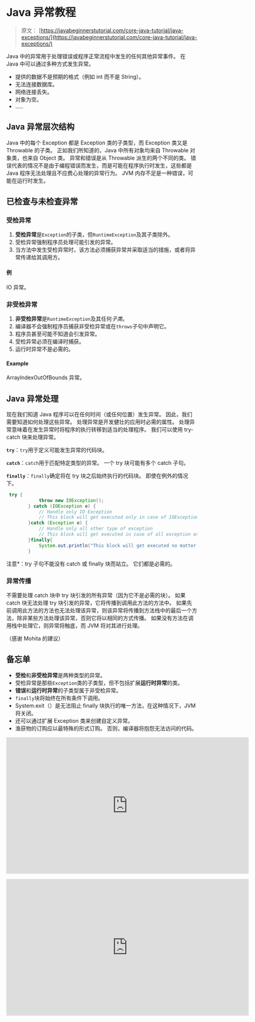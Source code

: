 # Java 异常教程

> 原文： [https://javabeginnerstutorial.com/core-java-tutorial/java-exceptions/](https://javabeginnerstutorial.com/core-java-tutorial/java-exceptions/)

Java 中的异常用于处理错误或程序正常流程中发生的任何其他异常事件。 在 Java 中可以通过多种方式发生异常。

*   提供的数据不是预期的格式（例如 int 而不是 String）。
*   无法连接数据库。
*   网络连接丢失。
*   对象为空。
*   …..

## Java 异常层次结构

Java 中的每个 Exception 都是 Exception 类的子类型，而 Exception 类又是 Throwable 的子类。 正如我们所知道的，Java 中所有对象均来自 Throwable 对象类，也来自 Object 类。 异常和错误是从 Throwable 派生的两个不同的类。 错误代表的情况不是由于编程错误而发生，而是可能在程序执行时发生，这些都是 Java 程序无法处理且不应费心处理的异常行为。 JVM 内存不足是一种错误，可能在运行时发生。

## 已检查与未检查异常

### 受检异常

1.  **受检异常**是`Exception`的子类，但`RuntimeException`及其子类除外。
2.  受检异常强制程序员处理可能引发的异常。
3.  当方法中发生受检异常时，该方法必须捕获异常并采取适当的措施，或者将异常传递给其调用方。

#### 例

IO 异常。

### 非受检异常

1.  **非受检异常**是`RuntimeException`及其任何*子类*。
2.  编译器不会强制程序员捕获非受检异常或在`throws`子句中声明它。
3.  程序员甚至可能不知道会引发异常。
4.  受检异常必须在编译时捕获。
5.  运行时异常不是必需的。

#### Example

ArrayIndexOutOfBounds 异常。

## Java 异常处理

现在我们知道 Java 程序可以在任何时间（或任何位置）发生异常。 因此，我们需要知道如何处理这些异常。 处理异常是开发健壮的应用时必需的属性。 处理异常意味着在发生异常时将程序的执行转移到适当的处理程序。 我们可以使用 try-catch 块来处理异常。

**`try`**：`try`用于定义可能发生异常的代码块。

**`catch`**：`catch`用于匹配特定类型的异常。 一个 try 块可能有多个 catch 子句。

**`finally`**：`finally`确定将在 try 块之后始终执行的代码块。 即使在例外的情况下。

```java
 try {
			throw new IOException();
		} catch (IOException e) {
			// Handle only IO Exception
			// This block will get executed only in case of IOException
		}catch (Exception e) {
			// Handle only all other type of exception
			// This block will get executed in case of all exception except IOException
		}finally{
			System.out.println("This block will get executed no matter exception occur or not");
		}
```

注意*：try 子句不能没有 catch 或 finally 块而站立。 它们都是必需的。

### 异常传播

不需要处理 catch 块中 try 块引发的所有异常（因为它不是必需的块）。 如果 catch 块无法处理 try 块引发的异常，它将传播到调用此方法的方法中。 如果先前调用此方法的方法也无法处理该异常，则该异常将传播到方法栈中的最后一个方法，除非某些方法处理该异常，否则它将以相同的方式传播。 如果没有方法在调用栈中处理它，则异常将触底，而 JVM 将对其进行处理。

（感谢 Mohita 的建议）

## 备忘单

*   **受检**和**非受检异常**是两种类型的异常。
*   受检异常是那些`Exception`类的子类型，但不包括扩展**运行时异常**的类。
*   **错误**和**运行时异常**的子类型属于非受检异常。
*   `finally`块将始终在所有条件下调用。
*   System.exit（）是无法阻止 finally 块执行的唯一方法，在这种情况下，JVM 将关闭。
*   还可以通过扩展 Exception 类来创建自定义异常。
*   渔获物的订购应以最特殊的形式订购。 否则，编译器将抱怨无法访问的代码。

<noscript><iframe allow="accelerometer; autoplay; encrypted-media; gyroscope; picture-in-picture" allowfullscreen="" frameborder="0" height="360" src="https://www.youtube.com/embed/bpHcP14Onp4?start=1&amp;feature=oembed" title="Java Try Catch Finally" width="640"></iframe></noscript>

<noscript><iframe allow="accelerometer; autoplay; encrypted-media; gyroscope; picture-in-picture" allowfullscreen="" frameborder="0" height="360" src="https://www.youtube.com/embed/bYY6SWnMpz4?start=1&amp;feature=oembed" title="Java Exception hierarchy" width="640"></iframe></noscript>

